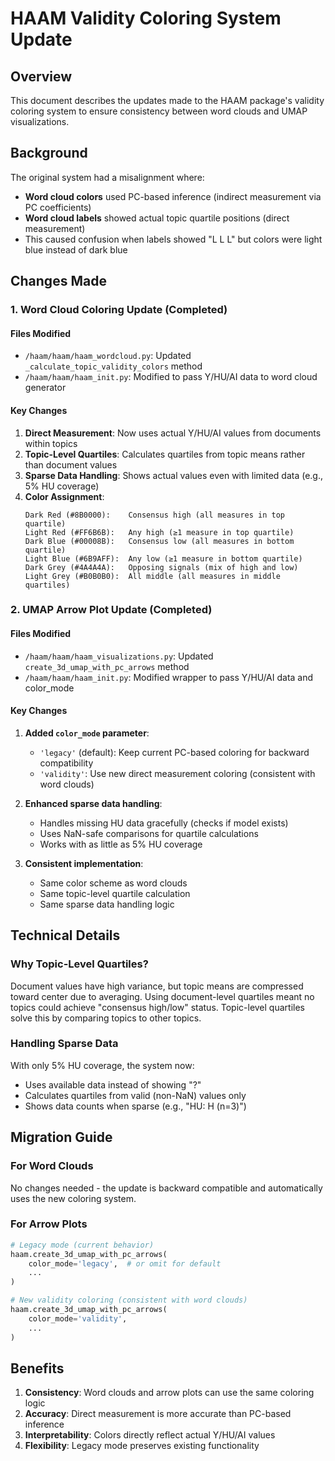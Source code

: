 # HAAM Validity Coloring System Update

## Overview
This document describes the updates made to the HAAM package's validity coloring system to ensure consistency between word clouds and UMAP visualizations.

## Background
The original system had a misalignment where:
- **Word cloud colors** used PC-based inference (indirect measurement via PC coefficients)
- **Word cloud labels** showed actual topic quartile positions (direct measurement)
- This caused confusion when labels showed "L L L" but colors were light blue instead of dark blue

## Changes Made

### 1. Word Cloud Coloring Update (Completed)

#### Files Modified
- `/haam/haam/haam_wordcloud.py`: Updated `_calculate_topic_validity_colors` method
- `/haam/haam/haam_init.py`: Modified to pass Y/HU/AI data to word cloud generator

#### Key Changes
1. **Direct Measurement**: Now uses actual Y/HU/AI values from documents within topics
2. **Topic-Level Quartiles**: Calculates quartiles from topic means rather than document values
3. **Sparse Data Handling**: Shows actual values even with limited data (e.g., 5% HU coverage)
4. **Color Assignment**:
   ```
   Dark Red (#8B0000):    Consensus high (all measures in top quartile)
   Light Red (#FF6B6B):   Any high (≥1 measure in top quartile)
   Dark Blue (#00008B):   Consensus low (all measures in bottom quartile)  
   Light Blue (#6B9AFF):  Any low (≥1 measure in bottom quartile)
   Dark Grey (#4A4A4A):   Opposing signals (mix of high and low)
   Light Grey (#B0B0B0):  All middle (all measures in middle quartiles)
   ```

### 2. UMAP Arrow Plot Update (Completed)

#### Files Modified
- `/haam/haam/haam_visualizations.py`: Updated `create_3d_umap_with_pc_arrows` method
- `/haam/haam/haam_init.py`: Modified wrapper to pass Y/HU/AI data and color_mode

#### Key Changes
1. **Added `color_mode` parameter**:
   - `'legacy'` (default): Keep current PC-based coloring for backward compatibility
   - `'validity'`: Use new direct measurement coloring (consistent with word clouds)

2. **Enhanced sparse data handling**:
   - Handles missing HU data gracefully (checks if model exists)
   - Uses NaN-safe comparisons for quartile calculations
   - Works with as little as 5% HU coverage

3. **Consistent implementation**:
   - Same color scheme as word clouds
   - Same topic-level quartile calculation
   - Same sparse data handling logic

## Technical Details

### Why Topic-Level Quartiles?
Document values have high variance, but topic means are compressed toward center due to averaging. Using document-level quartiles meant no topics could achieve "consensus high/low" status. Topic-level quartiles solve this by comparing topics to other topics.

### Handling Sparse Data
With only 5% HU coverage, the system now:
- Uses available data instead of showing "?"
- Calculates quartiles from valid (non-NaN) values only
- Shows data counts when sparse (e.g., "HU: H (n=3)")

## Migration Guide

### For Word Clouds
No changes needed - the update is backward compatible and automatically uses the new coloring system.

### For Arrow Plots
```python
# Legacy mode (current behavior)
haam.create_3d_umap_with_pc_arrows(
    color_mode='legacy',  # or omit for default
    ...
)

# New validity coloring (consistent with word clouds)
haam.create_3d_umap_with_pc_arrows(
    color_mode='validity',
    ...
)
```

## Benefits
1. **Consistency**: Word clouds and arrow plots can use the same coloring logic
2. **Accuracy**: Direct measurement is more accurate than PC-based inference
3. **Interpretability**: Colors directly reflect actual Y/HU/AI values
4. **Flexibility**: Legacy mode preserves existing functionality